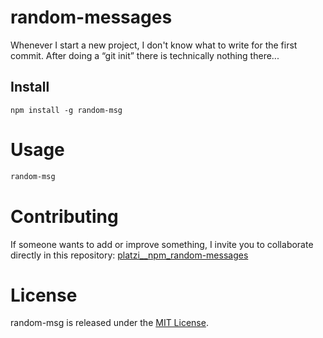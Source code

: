# random-messages

Whenever I start a new project, I don't know what to write for the first commit. After doing a “git init” there is technically nothing there...

## Install

```npm
npm install -g random-msg
```

# Usage

```bash
random-msg
```

# Contributing
If someone wants to add or improve something, I invite you to collaborate directly in this repository: [platzi__npm_random-messages](https://github.com/Owen-Gonzales/platzi_npm__random-messages.git)

# License
random-msg is released under the [MIT License](https://opensource.org/licenses/MIT).